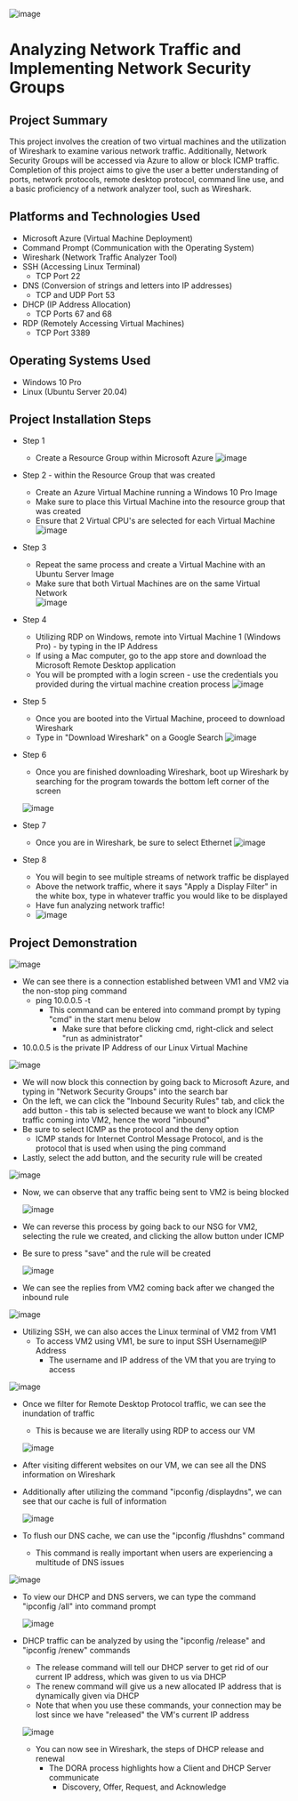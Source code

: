 

![image](https://github.com/chriskhawaja/azure-network-protocols/assets/153021794/1d10087c-82b1-437a-a347-e8eefba67d70)




<h1>Analyzing Network Traffic and Implementing Network Security Groups</h1>

<h2>Project Summary</h2>
This project involves the creation of two virtual machines and the utilization of Wireshark to examine various network traffic. Additionally, Network Security Groups will be accessed via Azure to allow or block ICMP traffic. Completion of this project aims to give the user a better understanding of ports, network protocols, remote desktop protocol, command line use, and a basic proficiency of a network analyzer tool, such as Wireshark.
<h2>Platforms and Technologies Used</h2>

- Microsoft Azure (Virtual Machine Deployment)
- Command Prompt (Communication with the Operating System)
- Wireshark (Network Traffic Analyzer Tool)
- SSH (Accessing Linux Terminal)
  - TCP Port 22
- DNS (Conversion of strings and letters into IP addresses)
  - TCP and UDP Port 53
- DHCP (IP Address Allocation)
  - TCP Ports 67 and 68
- RDP (Remotely Accessing Virtual Machines)
  - TCP Port 3389

<h2>Operating Systems Used </h2>

- Windows 10 Pro
- Linux (Ubuntu Server 20.04)

<h2>Project Installation Steps</h2>

- Step 1
  - Create a Resource Group within Microsoft Azure
![image](https://github.com/chriskhawaja/azure-network-protocols/assets/153021794/36006b36-ffd9-41f5-9f41-7f04ae2ce17e)

- Step 2  - within the Resource Group that was created
  - Create an Azure Virtual Machine running a Windows 10 Pro Image
  - Make sure to place this Virtual Machine into the resource group that was created
  - Ensure that 2 Virtual CPU's are selected for each Virtual Machine
  ![image](https://github.com/chriskhawaja/azure-network-protocols/assets/153021794/baef5b4a-f3ed-40d2-90d6-fcd570da6d1c)

- Step 3
  - Repeat the same process and create a Virtual Machine with an Ubuntu Server Image
  - Make sure that both Virtual Machines are on the same Virtual Network   
![image](https://github.com/chriskhawaja/azure-network-protocols/assets/153021794/c12876b3-2705-4d20-a23a-297d160110e4)



- Step 4
  - Utilizing RDP on Windows, remote into Virtual Machine 1 (Windows Pro) - by typing in the IP Address
  - If using a Mac computer, go to the app store and download the Microsoft Remote Desktop application
  - You will be prompted with a login screen - use the credentials you provided during the virtual machine creation process
![image](https://github.com/chriskhawaja/azure-network-protocols/assets/153021794/6d103328-f103-429d-aef5-f47c17e1aa1b)


- Step 5
  - Once you are booted into the Virtual Machine, proceed to download Wireshark
  - Type in "Download Wireshark" on a Google Search
    ![image](https://github.com/chriskhawaja/azure-network-protocols/assets/153021794/0fb98c1c-7feb-4465-8ba6-9e4914726d40)

- Step 6
  - Once you are finished downloading Wireshark, boot up Wireshark by searching for the program towards the bottom left corner of the screen
  
   ![image](https://github.com/chriskhawaja/azure-network-protocols/assets/153021794/4929ebc0-2736-48f7-bec3-81b7cb40ae7a)

- Step 7
  - Once you are in Wireshark, be sure to select Ethernet
  ![image](https://github.com/chriskhawaja/azure-network-protocols/assets/153021794/f4463c38-3339-439e-9e2c-1ce43ee360a5)

- Step 8
  - You will begin to see multiple streams of network traffic be displayed
  - Above the network traffic, where it says "Apply a Display Filter" in the white box, type in whatever traffic you would like to be displayed
  - Have fun analyzing network traffic!
  - ![image](https://github.com/chriskhawaja/azure-network-protocols/assets/153021794/bd4a5ea6-9da4-4706-8a86-364312b0e281)

<h2>Project Demonstration</h2>

<p>

![image](https://github.com/chriskhawaja/azure-network-protocols/assets/153021794/0671b969-85bd-41ab-bcf3-0f04519b67ac)
  - We can see there is a connection established between VM1 and VM2 via the non-stop ping command
    - ping 10.0.0.5 -t
      - This command can be entered into command prompt by typing "cmd" in the start menu below
        - Make sure that before clicking cmd, right-click and select "run as administrator"
- 10.0.0.5 is the private IP Address of our Linux Virtual Machine

![image](https://github.com/chriskhawaja/azure-network-protocols/assets/153021794/aecc41e7-943b-488c-91b5-9365e1bfb142)
- We will now block this connection by going back to Microsoft Azure, and typing in "Network Security Groups" into the search bar
- On the left, we can click the "Inbound Security Rules" tab, and click the add button - this tab is selected because we want to block any ICMP traffic coming into VM2, hence the word "inbound"
- Be sure to select ICMP as the protocol and the deny option
  - ICMP stands for Internet Control Message Protocol, and is the protocol that is used when using the ping command
- Lastly, select the add button, and the security rule will be created

![image](https://github.com/chriskhawaja/azure-network-protocols/assets/153021794/ca61784b-48d5-4c3d-86fc-db57538c90a9)
- Now, we can observe that any traffic being sent to VM2 is being blocked

  ![image](https://github.com/chriskhawaja/azure-network-protocols/assets/153021794/25ae8002-6238-4782-bf84-f59863d0d4a3)
- We can reverse this process by going back to our NSG for VM2, selecting the rule we created, and clicking the allow button under ICMP
- Be sure to press "save" and the rule will be created

  ![image](https://github.com/chriskhawaja/azure-network-protocols/assets/153021794/7d98f982-45f0-4928-8eb8-1af9450b4d3b)
- We can see the replies from VM2 coming back after we changed the inbound rule 

![image](https://github.com/chriskhawaja/azure-network-protocols/assets/153021794/dcaf8831-58c9-4eee-8774-a0f187424535)
- Utilizing SSH, we can also acces the Linux terminal of VM2 from VM1
  - To access VM2 using VM1, be sure to input SSH Username@IP Address
    - The username and IP address of the VM that you are trying to access
   
![image](https://github.com/chriskhawaja/azure-network-protocols/assets/153021794/dcec2035-05ec-472a-8a8f-12645b2a06fc)
- Once we filter for Remote Desktop Protocol traffic, we can see the inundation of traffic
  - This is because we are literally using RDP to access our VM
 
  ![image](https://github.com/chriskhawaja/azure-network-protocols/assets/153021794/20ff0139-ebf7-4af2-b4e8-7e5ab8ac5f94)
- After visiting different websites on our VM, we can see all the DNS information on Wireshark
- Additionally after utilizing the command "ipconfig /displaydns", we can see that our cache is full of information

  ![image](https://github.com/chriskhawaja/azure-network-protocols/assets/153021794/4f6a5650-6f0a-46c3-ba8b-602a661b59c9)
- To flush our DNS cache, we can use the "ipconfig /flushdns" command
  - This command is really important when users are experiencing a multitude of DNS issues
 
![image](https://github.com/chriskhawaja/azure-network-protocols/assets/153021794/67e1cf2c-17f3-4859-8201-12f1d177169b)
- To view our DHCP and DNS servers, we can type the command "ipconfig /all" into command prompt

  ![image](https://github.com/chriskhawaja/azure-network-protocols/assets/153021794/e20a6d00-e5f7-4516-9a66-daf11afcfbaf)
- DHCP traffic can be analyzed by using the "ipconfig /release" and "ipconfig /renew" commands
  - The release command will tell our DHCP server to get rid of our current IP address, which was given to us via DHCP
  - The renew command will give us a new allocated IP address that is dynamically given via DHCP
  - Note that when you use these commands, your connection may be lost since we have "released" the VM's current IP address
 
  ![image](https://github.com/chriskhawaja/azure-network-protocols/assets/153021794/cad81990-28a6-4ddd-aea6-5eee091ed677)
  - You can now see in Wireshark, the steps of DHCP release and renewal
    - The DORA process highlights how a Client and DHCP Server communicate
      - Discovery, Offer, Request, and Acknowledge 
      
